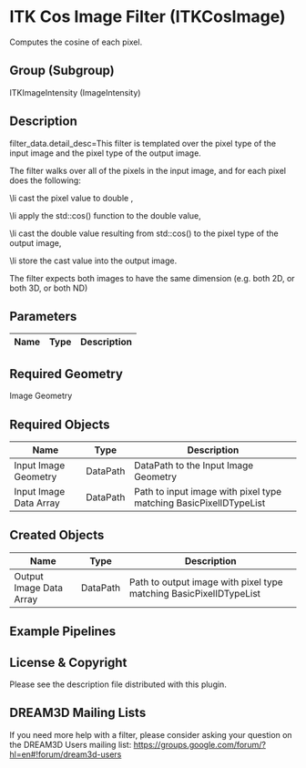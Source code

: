 # ITK Cos Image Filter (ITKCosImage)

Computes the cosine of each pixel.

## Group (Subgroup)

ITKImageIntensity (ImageIntensity)

## Description

filter_data.detail_desc=This filter is templated over the pixel type of the input image and the pixel type of the output image.

The filter walks over all of the pixels in the input image, and for each pixel does the following:



\li cast the pixel value to double , 


\li apply the std::cos() function to the double value, 


\li cast the double value resulting from std::cos() to the pixel type of the output image, 


\li store the cast value into the output image.



The filter expects both images to have the same dimension (e.g. both 2D, or both 3D, or both ND)

## Parameters

| Name | Type | Description |
|------|------|-------------|

## Required Geometry

Image Geometry

## Required Objects

| Name |Type | Description |
|-----|------|-------------|
| Input Image Geometry | DataPath | DataPath to the Input Image Geometry |
| Input Image Data Array | DataPath | Path to input image with pixel type matching BasicPixelIDTypeList |

## Created Objects

| Name |Type | Description |
|-----|------|-------------|
| Output Image Data Array | DataPath | Path to output image with pixel type matching BasicPixelIDTypeList |

## Example Pipelines


## License & Copyright

Please see the description file distributed with this plugin.


## DREAM3D Mailing Lists

If you need more help with a filter, please consider asking your question on the DREAM3D Users mailing list:
https://groups.google.com/forum/?hl=en#!forum/dream3d-users


